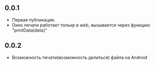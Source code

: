 ## 0.0.1

* Первая публикация.
* Окно печати работает толькр в web,
вызывается через функцию "printData(data)"

## 0.0.2
* Возможность печати(возможность делиться) файла на Android
